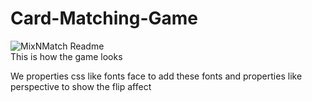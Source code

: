 # Card-Matching-Game

![MixNMatch Readme](https://github.com/BhanujISNOTACODER/Card-Matching-Game/assets/122614303/4a475753-d3a6-420a-9219-9b871e9b474a)
<br>
This is how the game looks

We properties css like fonts face to add these fonts and properties like perspective to show the flip affect 
